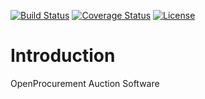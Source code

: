 [![Build Status](https://travis-ci.org/openprocurement/openprocurement.auction.insider.svg?branch=sandbox)](https://travis-ci.org/openprocurement/openprocurement.auction.insider)
[![Coverage Status](https://coveralls.io/repos/github/openprocurement/openprocurement.auction.insider/badge.svg?branch=sandbox)](https://coveralls.io/github/openprocurement/openprocurement.auction.insider?branch=sandbox)
[![License](https://img.shields.io/badge/License-Apache%202.0-blue.svg)](https://opensource.org/licenses/Apache-2.0)

Introduction
============

OpenProcurement Auction Software
